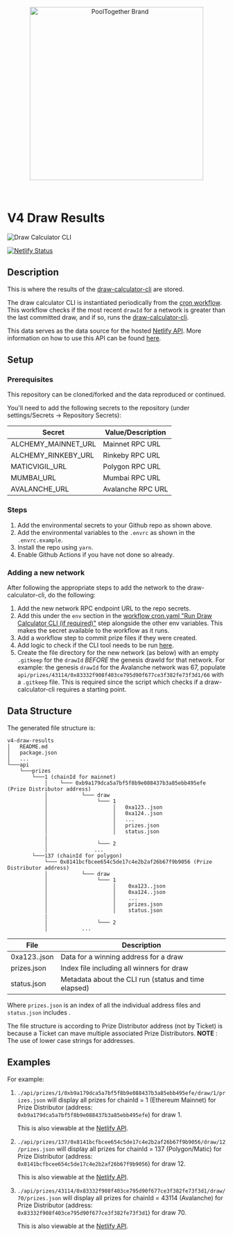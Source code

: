 <p align="center">
  <a href="https://github.com/pooltogether/pooltogether--brand-assets">
    <img src="https://github.com/pooltogether/pooltogether--brand-assets/blob/977e03604c49c63314450b5d432fe57d34747c66/logo/pooltogether-logo--purple-gradient.png?raw=true" alt="PoolTogether Brand" style="max-width:100%;" width="400">
  </a>
</p>

<br />

# V4 Draw Results

![Draw Calculator CLI](https://github.com/pooltogether/v4-draw-results/actions/workflows/cron.yml/badge.svg)

[![Netlify Status](https://api.netlify.com/api/v1/badges/27b08c1f-abf1-4e39-ba86-60bd8584302d/deploy-status)](https://app.netlify.com/sites/eager-fermat-3a8c47/deploys)

## Description

This is where the results of the [draw-calculator-cli](https://github.com/pooltogether/draw-calculator-cli) are stored.

The draw calculator CLI is instantiated periodically from the [cron workflow](./.github/workfdlowcron.yml). This workflow checks if the most recent `drawId` for a network is greater than the last committed draw, and if so, runs the [draw-calculator-cli](https://github.com/pooltogether/draw-calculator-cli).

This data serves as the data source for the hosted [Netlify API](https://api.pooltogether.com/prizes/137/0x8141bcfbcee654c5de17c4e2b2af26b67f9b9056/draw/12/prizes.json). More information on how to use this API can be found [here](https://v4.docs.pooltogether.com/prize-api).

## Setup

### Prerequisites

This repository can be cloned/forked and the data reproduced or continued.

You'll need to add the following secrets to the repository (under settings/Secrets -> Repository Secrets):

| Secret              | Value/Description |
| ------------------- | ----------------- |
| ALCHEMY_MAINNET_URL | Mainnet RPC URL   |
| ALCHEMY_RINKEBY_URL | Rinkeby RPC URL   |
| MATICVIGIL_URL      | Polygon RPC URL   |
| MUMBAI_URL          | Mumbai RPC URL    |
| AVALANCHE_URL       | Avalanche RPC URL |

### Steps

1. Add the environmental secrets to your Github repo as shown above.
1. Add the environmental variables to the `.envrc` as shown in the `.envrc.example`.
1. Install the repo using `yarn`.
1. Enable Github Actions if you have not done so already.

### Adding a new network

After following the appropriate steps to add the network to the draw-calculator-cli, do the following:

1. Add the new network RPC endpoint URL to the repo secrets.
1. Add this under the `env` section in the [workflow cron.yaml "Run Draw Calculator CLI (if required)"]("./.github/cron.yaml") step alongside the other env variables. This makes the secret available to the workflow as it runs.
1. Add a workflow step to commit prize files if they were created.
1. Add logic to check if the CLI tool needs to be run [here]("./scripts/runCLI.js").
1. Create the file directory for the new network (as below) with an empty `.gitkeep` for the `drawId` _BEFORE_ the genesis drawId for that network. For example: the genesis `drawId` for the Avalanche network was 67, populate `api/prizes/43114/0x83332f908f403ce795d90f677ce3f382fe73f3d1/66` with a `.gitkeep` file. This is required since the script which checks if a draw-calculator-cli requires a starting point.

## Data Structure

The generated file structure is:

```
v4-draw-results
│   README.md
│   package.json
│   ...
└───api
    └───prizes
        └───1 (chainId for mainnet)
            │    └─── 0xb9a179dca5a7bf5f8b9e088437b3a85ebb495efe (Prize Distributor address)
            │           └─── draw
            │                └─── 1
            │                     │   0xa123..json
            │                     │   0xa124..json
            │                     │   ...
            │                     │   prizes.json
            │                     │   status.json
            |
            │                └─── 2
            │               ...
        └───137 (chainId for polygon)
            └─── 0x8141bcfbcee654c5de17c4e2b2af26b67f9b9056 (Prize Distributor address)
            │           └─── draw
            │                └─── 1
            │                     │    0xa123..json
            │                     │    0xa124..json
            │                     │    ...
            │                     │    prizes.json
            │                     │    status.json
            |
            │                └─── 2
            │           ...

```

| File         | Description                                          |
| ------------ | ---------------------------------------------------- |
| 0xa123..json | Data for a winning address for a draw                |
| prizes.json  | Index file including all winners for draw            |
| status.json  | Metadata about the CLI run (status and time elapsed) |

Where `prizes.json` is an index of all the individual address files and `status.json` includes .

The file structure is according to Prize Distributor address (not by Ticket) is because a Ticket can mave multiple associated Prize Distributors.
**NOTE** : The use of lower case strings for addresses.

## Examples

For example:

1. `./api/prizes/1/0xb9a179dca5a7bf5f8b9e088437b3a85ebb495efe/draw/1/prizes.json`
   will display all prizes for chainId = 1 (Ethereum Mainnet) for Prize Distributor (address: `0xb9a179dca5a7bf5f8b9e088437b3a85ebb495efe`) for draw 1.

   This is also viewable at the [Netlify API](https://api.pooltogether.com/prizes/1/0xb9a179dca5a7bf5f8b9e088437b3a85ebb495efe/draw/1/prizes.json).

1. `./api/prizes/137/0x8141bcfbcee654c5de17c4e2b2af26b67f9b9056/draw/12/prizes.json`
   will display all prizes for chainId = 137 (Polygon/Matic) for Prize Distributor (address: `0x8141bcfbcee654c5de17c4e2b2af26b67f9b9056`) for draw 12.

   This is also viewable at the [Netlify API](https://api.pooltogether.com/prizes/137/0x8141bcfbcee654c5de17c4e2b2af26b67f9b9056/draw/12/prizes.json).

1. `./api/prizes/43114/0x83332f908f403ce795d90f677ce3f382fe73f3d1/draw/70/prizes.json`
   will display all prizes for chainId = 43114 (Avalanche) for Prize Distributor (address: `0x83332f908f403ce795d90f677ce3f382fe73f3d1`) for draw 70.

   This is also viewable at the [Netlify API](https://api.pooltogether.com/prizes/43114/0x83332f908f403ce795d90f677ce3f382fe73f3d1/draw/70/prizes.json).
